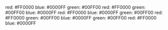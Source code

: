 red: #FF0000 
blue: #0000FF 
green: #00FF00 
red: #FF0000 
green: #00FF00 
blue: #0000FF 
red: #FF0000 
blue: #0000FF 
green: #00FF00 
red: #FF0000 
green: #00FF00 
blue: #0000FF 
green: #00FF00 
red: #FF0000 
blue: #0000FF 
